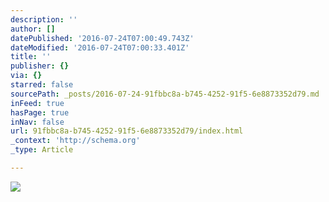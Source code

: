 ```yaml
---
description: ''
author: []
datePublished: '2016-07-24T07:00:49.743Z'
dateModified: '2016-07-24T07:00:33.401Z'
title: ''
publisher: {}
via: {}
starred: false
sourcePath: _posts/2016-07-24-91fbbc8a-b745-4252-91f5-6e8873352d79.md
inFeed: true
hasPage: true
inNav: false
url: 91fbbc8a-b745-4252-91f5-6e8873352d79/index.html
_context: 'http://schema.org'
_type: Article

---
```

![](https://the-grid-user-content.s3-us-west-2.amazonaws.com/aefcfb57-e3d4-43ed-afcf-61b9e94fc7dc.jpg)